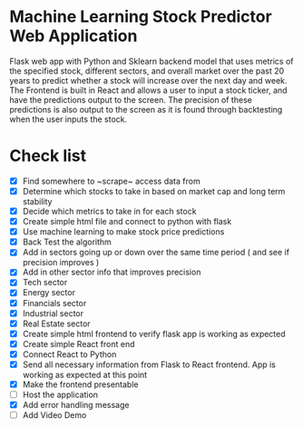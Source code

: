 # Machine Learning Stock Predictor Web Application
Flask web app with Python and Sklearn backend model that uses metrics of the specified stock, different sectors, and overall market over the past 20 years to predict whether a stock will increase over the next day and week. The Frontend is built in React and allows a user to input a stock ticker, and have the predictions output to the screen. The precision of these predictions is also output to the screen as it is found through backtesting when the user inputs the stock.

# Check list
- [x] Find somewhere to ~scrape~ access data from 
- [x] Determine which stocks to take in based on market cap and long term stability
- [x] Decide which metrics to take in for each stock
- [x] Create simple html file and connect to python with flask
- [x] Use machine learning to make stock price predictions
- [x] Back Test the algorithm
- [x] Add in sectors going up or down over the same time period ( and see if precision improves )
- [x] Add in other sector info that improves precision
- [x] Tech sector
- [x] Energy sector
- [x] Financials sector
- [x] Industrial sector
- [x] Real Estate sector
- [x] Create simple html frontend to verify flask app is working as expected
- [x] Create simple React front end
- [x] Connect React to Python
- [x] Send all necessary information from Flask to React frontend. App is working as expected at this point
- [x] Make the frontend presentable
- [ ] Host the application
- [x] Add error handling message
- [ ] Add Video Demo
